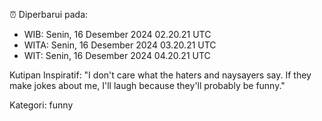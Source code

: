 ⏰ Diperbarui pada:
- WIB: Senin, 16 Desember 2024 02.20.21 UTC
- WITA: Senin, 16 Desember 2024 03.20.21 UTC
- WIT: Senin, 16 Desember 2024 04.20.21 UTC

Kutipan Inspiratif:
"I don't care what the haters and naysayers say. If they make jokes about me, I'll laugh because they'll probably be funny."


Kategori: funny

